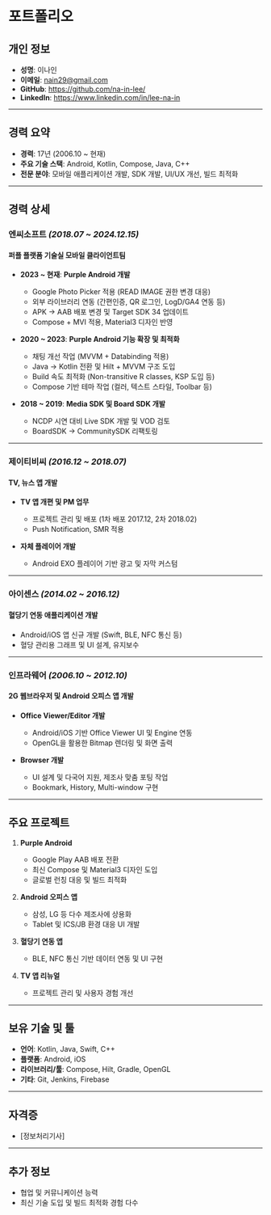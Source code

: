 # **포트폴리오**

## **개인 정보**
- **성명**: 이나인
- **이메일**: nain29@gmail.com
- **GitHub**: https://github.com/na-in-lee/ 
- **LinkedIn**: https://www.linkedin.com/in/lee-na-in 

---

## **경력 요약**
- **경력**: 17년 (2006.10 ~ 현재)
- **주요 기술 스택**: Android, Kotlin, Compose, Java, C++
- **전문 분야**: 모바일 애플리케이션 개발, SDK 개발, UI/UX 개선, 빌드 최적화

---

## **경력 상세**

### **엔씨소프트** *(2018.07 ~ 2024.12.15)*
#### **퍼플 플랫폼 기술실 모바일 클라이언트팀**

- **2023 ~ 현재**: **Purple Android 개발**
  - Google Photo Picker 적용 (READ IMAGE 권한 변경 대응)
  - 외부 라이브러리 연동 (간편인증, QR 로그인, LogD/GA4 연동 등)
  - APK → AAB 배포 변경 및 Target SDK 34 업데이트
  - Compose + MVI 적용, Material3 디자인 반영

- **2020 ~ 2023**: **Purple Android 기능 확장 및 최적화**
  - 채팅 개선 작업 (MVVM + Databinding 적용)
  - Java → Kotlin 전환 및 Hilt + MVVM 구조 도입
  - Build 속도 최적화 (Non-transitive R classes, KSP 도입 등)
  - Compose 기반 테마 작업 (컬러, 텍스트 스타일, Toolbar 등)

- **2018 ~ 2019**: **Media SDK 및 Board SDK 개발**
  - NCDP 시연 대비 Live SDK 개발 및 VOD 검토
  - BoardSDK → CommunitySDK 리팩토링

---

### **제이티비씨** *(2016.12 ~ 2018.07)*
#### **TV, 뉴스 앱 개발**

- **TV 앱 개편 및 PM 업무**
  - 프로젝트 관리 및 배포 (1차 배포 2017.12, 2차 2018.02)
  - Push Notification, SMR 적용

- **자체 플레이어 개발**
  - Android EXO 플레이어 기반 광고 및 자막 커스텀

---

### **아이센스** *(2014.02 ~ 2016.12)*
#### **혈당기 연동 애플리케이션 개발**

- Android/iOS 앱 신규 개발 (Swift, BLE, NFC 통신 등)
- 혈당 관리용 그래프 및 UI 설계, 유지보수

---

### **인프라웨어** *(2006.10 ~ 2012.10)*
#### **2G 웹브라우저 및 Android 오피스 앱 개발**

- **Office Viewer/Editor 개발**
  - Android/iOS 기반 Office Viewer UI 및 Engine 연동
  - OpenGL을 활용한 Bitmap 렌더링 및 화면 출력

- **Browser 개발**
  - UI 설계 및 다국어 지원, 제조사 맞춤 포팅 작업
  - Bookmark, History, Multi-window 구현

---

## **주요 프로젝트**
1. **Purple Android**
   - Google Play AAB 배포 전환
   - 최신 Compose 및 Material3 디자인 도입
   - 글로벌 런칭 대응 및 빌드 최적화

2. **Android 오피스 앱**
   - 삼성, LG 등 다수 제조사에 상용화
   - Tablet 및 ICS/JB 환경 대응 UI 개발

3. **혈당기 연동 앱**
   - BLE, NFC 통신 기반 데이터 연동 및 UI 구현

4. **TV 앱 리뉴얼**
   - 프로젝트 관리 및 사용자 경험 개선

---

## **보유 기술 및 툴**
- **언어**: Kotlin, Java, Swift, C++
- **플랫폼**: Android, iOS
- **라이브러리/툴**: Compose, Hilt, Gradle, OpenGL
- **기타**: Git, Jenkins, Firebase

---

## **자격증**
- [정보처리기사]

---

## **추가 정보**
- 협업 및 커뮤니케이션 능력
- 최신 기술 도입 및 빌드 최적화 경험 다수
